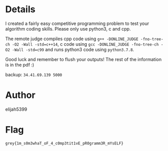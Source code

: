 # Details

I created a fairly easy competitive programming problem to test your algorithm coding skills. Please only use python3, c and cpp.

The remote judge compiles cpp code using `g++ -DONLINE_JUDGE -fno-tree-ch -O2 -Wall -std=c++14`, c code using `gcc -DONLINE_JUDGE -fno-tree-ch -O2 -Wall -std=c99` and runs python3 code using `python3.7.8`.

Good luck and remember to flush your outputs! The rest of the information is in the pdf :)

backup: `34.41.69.139 5000`

# Author

elijah5399

# Flag

`grey{1m_s0m3whaT_oF_4_c0mp3tit1vE_pR0gramm3R_mYsELF}`
